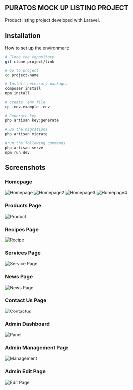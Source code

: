 ## PURATOS MOCK UP LISTING PROJECT

Product listing project developed with Laravel.

## Installation

How to set up the environment:

```bash
# Clone the repository
git clone project/link

# Go to project
cd project-name

# Install necessary packages
composer install
npm install

# create .env file
cp .env.example .env

# Generate key
php artisan key:generate

# Do the migrations
php artisan migrate

#run the following commands
php artisan serve
npm run dev

```


## Screenshots


### Homepage

![Homepage](public/images/homepage.png)
![Homepage2](public/images/homepage2.png)
![Homepage3](public/images/homepage3.png)
![Homepage4](public/images/homepage4.png)



### Products Page
![Product](public/images/products.png)



### Recipes Page
![Recipe](public/images/recipes.png)



### Services Page
![Service Page](public/images/services.png)



### News Page
![News Page](public/images/news.png)



### Contact Us Page
![Contactus](public/images/contactus.png)



### Admin Dashboard
![Panel](public/images/adminPanel.png)


### Admin Management Page
![Management](public/images/adminManagement.png)


### Admin Edit Page
![Edit Page](public/images/adminEditPage.png)



